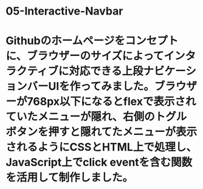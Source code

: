 # 05-Interactive-Navbar
# Githubのホームページをコンセプトに、ブラウザーのサイズによってインタラクティブに対応できる上段ナビケーションバーUIを作ってみました。ブラウザーが768px以下になるとflexで表示されていたメニューが隠れ、右側のトグルボタンを押すと隠れてたメニューが表示されるようにCSSとHTML上で処理し、JavaScript上でclick eventを含む関数を活用して制作しました。
